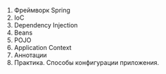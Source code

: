 1. Фреймворк Spring
2. IoC
3. Dependency Injection
4. Beans
5. POJO
6. Application Context
7. Аннотации
8. Практика. Способы конфигурации приложения.